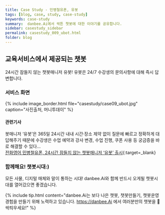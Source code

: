 ```yaml
---
title: Case Study - 민병철유폰, 유봇
tags: [blog, case, study, case-study]
keywords: case-study
summary:  danbee.Ai에서 싹튼 챗봇에 대한 이야기를 공유합니다.
sidebar: casestudy_sidebar
permalink: casestudy_009_ubot.html
folder: blog
---
```


## 교육서비스에서 제공되는 챗봇
24시간 잠들지 않는 챗봇매니저 유봇! 유봇은 24/7 수강생의 문의사항에 대해 즉시 답변합니다.

### 서비스 화면
{% include image_border.html file="casestudy/case09_ubot.jpg" caption="사진출처, 머니투데이" %}

#### 관련기사 
봇매니저 ‘유봇’은 365일 24시간 내내 시간·장소 제약 없이 질문에 빠르고 정확하게 대답해주기 때문에 수강생은 수업 예약과 강사 변경, 수업 진행, 쿠폰 사용 등 궁금증을 바로 해결할 수 있다... <br>
[전화영어 민병철유폰, 24시간 잠들지 않는 챗봇매니저 ‘유봇’ 출시](http://news.mt.co.kr/mtview.php?no=2018080718004428299){:target=_blank}


### 함께해요! 챗봇시대:)
모든 사물, 디지털 매체와 말이 통하는 시대! 
danbee.Ai와 함께 반드시 오게될 챗봇시대를 열어갔으면 좋겠습니다.

{% include tip.html content="danbee.Ai는 보다 나은 챗봇, 챗봇만들기, 챗봇운영 경험을 만들기 위해 노력하고 있습니다. https://danbee.Ai 에서 여러분만의 챗봇을 🌱싹틔우세요!" %}
